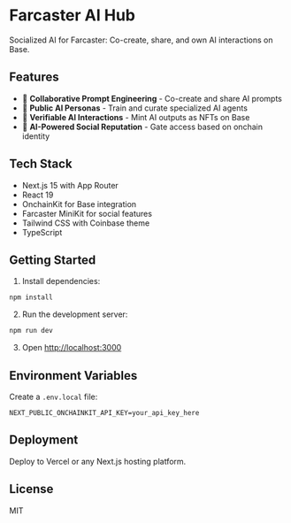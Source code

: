 # Farcaster AI Hub

Socialized AI for Farcaster: Co-create, share, and own AI interactions on Base.

## Features

- 🤖 **Collaborative Prompt Engineering** - Co-create and share AI prompts
- 👥 **Public AI Personas** - Train and curate specialized AI agents
- 🎨 **Verifiable AI Interactions** - Mint AI outputs as NFTs on Base
- 🔐 **AI-Powered Social Reputation** - Gate access based on onchain identity

## Tech Stack

- Next.js 15 with App Router
- React 19
- OnchainKit for Base integration
- Farcaster MiniKit for social features
- Tailwind CSS with Coinbase theme
- TypeScript

## Getting Started

1. Install dependencies:
```bash
npm install
```

2. Run the development server:
```bash
npm run dev
```

3. Open [http://localhost:3000](http://localhost:3000)

## Environment Variables

Create a `.env.local` file:

```
NEXT_PUBLIC_ONCHAINKIT_API_KEY=your_api_key_here
```

## Deployment

Deploy to Vercel or any Next.js hosting platform.

## License

MIT
